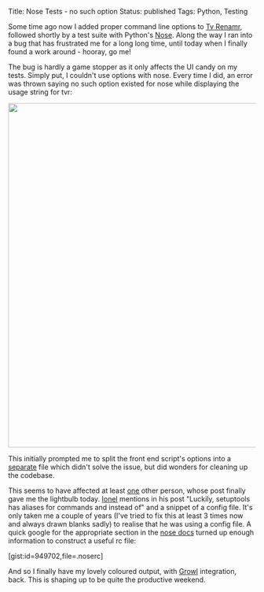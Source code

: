 Title: Nose Tests - no such option
Status: published
Tags: Python, Testing

Some time ago now I added proper command line options to [Tv Renamr](http://github.com/ghickman/tvrenamr), followed shortly by a test suite with Python's [Nose](http://somethingaboutorange.com/mrl/projects/nose/1.0.0/). Along the way I ran into a bug that has frustrated me for a long long time, until today when I finally found a work around - hooray, go me!

The bug is hardly a game stopper as it only affects the UI candy on my tests. Simply put, I couldn't use options with nose. Every time I did, an error was thrown saying no such option existed for nose while displaying the usage string for tvr:

<div>
  <img src="http://ghickman.s3.amazonaws.com/posts/2011-04-30-nosetest-no-such-option/screenshot.png" width="700">
</div>

This initially prompted me to split the front end script's options into a [separate](https://github.com/ghickman/tvrenamr/commit/b77e16d97f7712de38625381e194d43e090a3fde) file which didn't solve the issue, but did wonders for cleaning up the codebase.

This seems to have affected at least [one](http://ionelmc.wordpress.com/2008/04/24/setuptools-nosetests-oddness/) other person, whose post finally gave me the lightbulb today. [Ionel](http://ionelmc.wordpress.com/) mentions in his post "Luckily, setuptools has aliases for commands and instead of" and a snippet of a config file. It's only taken me a couple of years (I've tried to fix this at least 3 times now and always drawn blanks sadly) to realise that he was using a config file. A quick google for the appropriate section in the [nose docs](http://somethingaboutorange.com/mrl/projects/nose/1.0.0/man.html#configuration) turned up enough information to construct a useful rc file:

[gist:id=949702,file=.noserc]

And so I finally have my lovely coloured output, with [Growl](https://bitbucket.org/crankycoder/nosegrowl) integration, back. This is shaping up to be quite the productive weekend.
